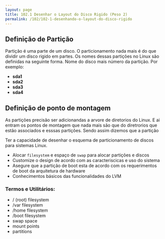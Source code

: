 ```yaml
---
layout: page
title: 102.1 Desenhar o Layout do Disco Rigido (Peso 2)
permalink: /102/102-1-desenhando-o-layout-do-disco-rigido
---
```


## Definição de Partição

Partição é uma parte de um disco. O particionamento nada mais é do que dividir um disco rigido em partes. Os nomes dessas partições no Linux são definidas na seguinte forma. Nome do disco mais número da partição. Por exemplo:


* **sda1**
* **sda2**
* **sda3**
* **sda4**


## Definição de ponto de montagem

As partições precisão ser adicionandas a arvore de diretorios do Linux. E ai entram os pontos de montagem que nada mais são que do diretrorios que estão associados e esssas partições. Sendo assim dizemos que a partição


Ter a capacidade de desenhar o esquema de particionamento  de discos para sistemas Linux.


* Alocar `filesystem` e espaço de `swap` para alocar partições e discos
* Customize o design de acordo com as caracteriscicas e uso do sistema
* Asegure que a partição de boot esta de acordo com os requerimentos de boot da arquitetura de hardware
* Conhecimentos básicos das funcionalidades do LVM

### Termos e Utilitários:

* / (root) filesystem
* /var filesystem
* /home filesystem
* /boot filesystem
* swap space
* mount points
* partitions